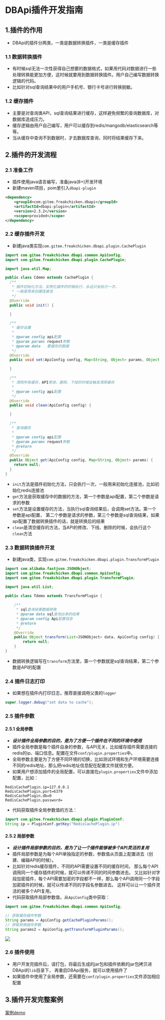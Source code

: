 # DBApi插件开发指南

## 1.插件的作用
- DBApi的插件分两类，一类是数据转换插件，一类是缓存插件

### 1.1 数据转换插件
- 有时候sql无法一次性获得自己想要的数据格式，如果用代码对数据进行一些处理转换能更加方便，这时候就要用到数据转换插件。用户自己编写数据转换逻辑的代码。
- 比如针对sql查询结果中的用户手机号、银行卡号进行转换脱敏。

### 1.2 缓存插件
- 主要是对查询类API，sql查询结果进行缓存，这样避免频繁的查询数据库，对数据库造成压力。
- 缓存逻辑由用户自己编写，用户可以缓存到redis/mangodb/elasticsearch等等。
- 当从缓存中查询不到数据时，才去数据库查询，同时将结果缓存下来。

## 2.插件的开发流程

### 2.1 准备工作
- 插件使用java语言编写，准备java(8+)开发环境
- 新建maven项目，pom里引入`dbapi-plugin`
```xml
<dependency>
    <groupId>com.gitee.freakchicken.dbapi</groupId>
    <artifactId>dbapi-plugin</artifactId>
    <version>2.3.2</version>
    <scope>provided</scope>
</dependency>
```

### 2.2 缓存插件开发
- 新建java类实现`com.gitee.freakchicken.dbapi.plugin.CachePlugin`
```java
import com.gitee.freakchicken.dbapi.common.ApiConfig;
import com.gitee.freakchicken.dbapi.plugin.CachePlugin;

import java.util.Map;

public class Cdemo extends CachePlugin {
  /**
   * 插件初始化方法，实例化插件的时候执行，永远只会执行一次，
   * 一般是用来创建连接池
   */
  @Override
  public void init() {

  }

  /**
   * 缓存设置
   *
   * @param config api配置
   * @param params request参数
   * @param data   要缓存的数据
   */
  @Override
  public void set(ApiConfig config, Map<String, Object> params, Object data) {

  }

  /**
   * 清除所有缓存，API修改、删除、下线的时候会触发清除缓存
   *
   * @param config api配置
   */
  @Override
  public void clean(ApiConfig config) {

  }

  /**
   * 查询缓存
   *
   * @param config api配置
   * @param params request参数
   * @return
   */
  @Override
  public Object get(ApiConfig config, Map<String, Object> params) {
    return null;
  }
}


```

- `init`方法是插件初始化方法，只会执行一次，一般用来初始化连接池，比如初始化redis连接池
- `get`方法是获取缓存中的数据的方法，第一个参数是api配置，第二个参数是请求的参数
- `set`方法是设置缓存的方法，当执行sql查询结果后，会调用set方法。第一个参数是api配置，
  第二个参数是请求的参数，第三个参数是sql查询结果，如果api配置了数据转换插件的话，就是转换后的结果
- `clean`是清空缓存的方法，当API的修改、下线、删除的时候，会执行这个`clean`方法

### 2.3 数据转换插件开发
- 新建java类，实现`com.gitee.freakchicken.dbapi.plugin.TransformPlugin`

```java
import com.alibaba.fastjson.JSONObject;
import com.gitee.freakchicken.dbapi.common.ApiConfig;
import com.gitee.freakchicken.dbapi.plugin.TransformPlugin;

import java.util.List;

public class Tdemo extends TransformPlugin {
    
    /**
     * sql查询结果数据转换
     * @param data sql查询出来的结果
     * @param config Api配置信息
     * @return
     */
    @Override
    public Object transform(List<JSONObject> data, ApiConfig config) {
        return null;
    }
}
```
- 数据转换逻辑写在`transform`方法里，第一个参数就是sql查询结果，第二个参数是API的配置

### 2.4 插件日志打印
- 如果想在插件内打印日志，推荐直接调用父类的`logger`
```java
super.logger.debug("set data to cache");
```

### 2.5 插件参数
#### 2.5.1 全局参数
- ***设计插件全局参数的目的，是为了方便一个插件在不同的环境中使用***
- 插件全局参数是每个插件自身的参数，与API无关，比如缓存插件需要连接的redis的ip、端口信息。配置在文件`conf/plugin.properties`中。
- 全局参数主要是为了方便不同环境的切换，比如测试环境和生产环境需要连接不同的redis地址，那么把redis地址信息配在配置文件就很方便。
- 如果用户想添加插件的全局配置，可以直接在`plugin.properties`文件中添加配置，比如：
```properties
RedisCachePlugin.ip=127.0.0.1
RedisCachePlugin.port=6379
RedisCachePlugin.db=0
RedisCachePlugin.password=
```
- 代码获取插件全局参数值的方法：
```java
import com.gitee.freakchicken.dbapi.plugin.PluginConf;
String ip = PluginConf.getKey("RedisCachePlugin.ip")
```

#### 2.5.2 局部参数
- ***设计插件局部参数的目的，是为了让一个插件能够被多个API灵活的复用***
- 插件局部参数是为每个API单独指定的参数，参数值从页面上配置进去（创建、编辑API的时候）。
- 比如针对redis缓存插件，不同的API需要设置不同的缓存时间， 那么每个API调用同一个缓存插件的时候，就可以传递不同的时间参数进去。
又比如针对字段加密插件，每个API需要加密的字段都不一样，那么每个API调用同一个字段加密插件的时候，就可以传递不同的字段名参数进去。
这样可以让一个插件灵活的被多个API复用。
- 代码获取插件局部参数值，从`ApiConfig`类中获取：
```java
import com.gitee.freakchicken.dbapi.common.ApiConfig;

// 获取缓存插件参数
String params = ApiConfig.getCachePluginParams();
// 获取转换插件参数
String params2 = ApiConfig.getTransformPluginParams();
```
![](https://freakchicken.gitee.io/images/dbApi/20211016/plugin_param.png)

### 2.6 插件使用
- 用户开发完插件后，请打包，将最后生成的jar包和插件依赖的jar包拷贝进DBApi的`lib`目录下，
再重启DBApi服务，就可以使用插件了
- 如果插件中使用了全局参数，还需要在`conf/plugin.properties`文件添加相应配置

## 3.插件开发完整案例
[案例demo](https://gitee.com/freakchicken/dbapi-plugin-demo)